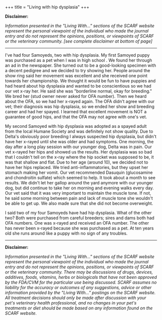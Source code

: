 +++
title = "Living with hip dysplasia"
+++

**Disclaimer:**

*Information presented in the "Living With..." sections of the SCARF website represent the personal viewpoint of the individual who made the journal entry and do not represent the opinions, positions, or viewpoints of SCARF or the veterinary community. [see complete disclaimer at bottom of page]*

-----

I've had four Samoyeds, two with hip dysplasia. My first Samoyed puppy was purchased as a pet when I was in high school . We found her through an ad in the newspaper. She turned out to be a good-looking specimen with a decent pedigree and we decided to try showing her. People around the show ring said her movement was excellent and she received one point towards her championship. We thought it would be fun to have puppies and had heard about hip dysplasia and wanted to be conscientious so we had our vet x-ray her. He said she was "borderline normal, okay for breeding." We bred her (stud owner never asked for OFA number). Then we heard about the OFA, so we had her x-rayed again. The OFA didn't agree with our vet; their diagnosis was hip dysplasia, so we ended her show and breeding career and had her spayed. I learned that excellent movement is NOT a guarantee of good hips, and that the OFA may not agree with one's vet.

 My second Samoyed with hip dysplasia was adopted as a spayed adult from the local Humane Society and was definitely not show quality. Due to Delta's obviously poor breeding I always suspected hip dysplasia, but didn't have her x-rayed until she was older and had symptoms. One morning, the day after a long play session with our younger dog, Delta was in pain. Our vet x-rayed her hips and showed us the results. Her dysplasia was so bad that I couldn't tell on the x-ray where the hip socket was supposed to be, it was that shallow and flat. Due to her age (around 10), we decided not to have her hips replaced. We tried anti-inflammatories, but they upset her stomach making her vomit. Our vet recommended Dasuquin (glucosamine and chondroitin sulfate) which seemed to help. It took about a month to see results. We didn't let her gallop around the yard anymore with our younger dog, but did continue to take her on morning and evening walks every day. Our vet said that it was very important to maintain the muscle tone. If not, he said some morning between pain and lack of muscle tone she wouldn't be able to get up. We also made sure that she did not become overweight.

I said two of my four Samoyeds have had hip dysplasia. What of the other two? Both were purchased from careful breeders; sires and dams both had OFA numbers. One was x-rayed and received an OFA number. The other has never been x-rayed because she was purchased as a pet. At ten years old she runs around like a puppy with no sign of any troubles.

-----

**Disclaimer:**

*Information presented in the "Living With..." sections of the SCARF website represent the personal viewpoint of the individual who made the journal entry and do not represent the opinions, positions, or viewpoints of SCARF or the veterinary community. There may be discussions of drugs, devices, additives, foods, vitamins, herbs or biologicals that have not been approved by the FDA/CVM for the particular use being discussed. SCARF assumes no liability for the accuracy or outcomes of any suggestions, advice or other information provided by the "Living With..." postings on the SCARF website. All treatment decisions should only be made after discussion with your pet's veterinary health professional, and no changes in your pet's treatments or diet should be made based on any information found on the SCARF website.*

